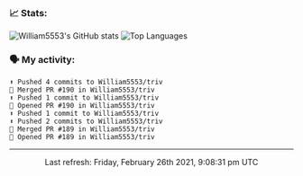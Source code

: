 ### 📈 Stats:
![William5553's GitHub stats](https://github-readme-stats.vercel.app/api?username=william5553&show_icons=true)
![Top Languages](https://github-readme-stats.vercel.app/api/top-langs/?username=william5553&langs_count=10&layout=compact)

### 🗣 My activity:
```
⬆️ Pushed 4 commits to William5553/triv
🎉 Merged PR #190 in William5553/triv
⬆️ Pushed 1 commit to William5553/triv
💪 Opened PR #190 in William5553/triv
⬆️ Pushed 1 commit to William5553/triv
⬆️ Pushed 2 commits to William5553/triv
🎉 Merged PR #189 in William5553/triv
💪 Opened PR #189 in William5553/triv
```

------------
<p align="center">Last refresh: Friday, February 26th 2021, 9:08:31 pm UTC</p>
